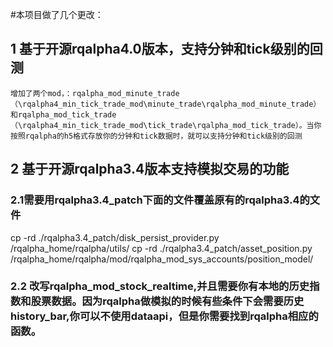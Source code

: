#本项目做了几个更改：
## 1 基于开源rqalpha4.0版本，支持分钟和tick级别的回测
	增加了两个mod，：rqalpha_mod_minute_trade（\rqalpha4_min_tick_trade_mod\minute_trade\rqalpha_mod_minute_trade）和rqalpha_mod_tick_trade（\rqalpha4_min_tick_trade_mod\tick_trade\rqalpha_mod_tick_trade）。当你按照rqalpha的h5格式存放你的分钟和tick数据时，就可以支持分钟和tick级别的回测
## 2 基于开源rqalpha3.4版本支持模拟交易的功能
###	2.1需要用rqalpha3.4_patch下面的文件覆盖原有的rqalpha3.4的文件
cp -rd ./rqalpha3.4_patch/disk_persist_provider.py /rqalpha_home/rqalpha/utils/
cp -rd ./rqalpha3.4_patch/asset_position.py /rqalpha_home/rqalpha/mod/rqalpha_mod_sys_accounts/position_model/
###    2.2 改写rqalpha_mod_stock_realtime,并且需要你有本地的历史指数和股票数据。因为rqalpha做模拟的时候有些条件下会需要历史history_bar,你可以不使用dataapi，但是你需要找到rqalpha相应的函数。

